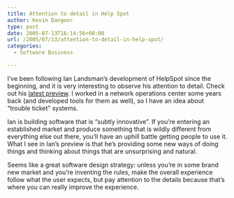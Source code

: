 ```yaml
---
title: Attention to detail in Help Spot
author: Kevin Dangoor
type: post
date: 2005-07-13T16:14:56+00:00
url: /2005/07/13/attention-to-detail-in-help-spot/
categories:
  - Software Business

---
```

I&#8217;ve been following Ian Landsman&#8217;s development of HelpSpot since the beginning, and it is very interesting to observe his attention to detail. Check out his [latest preview][1]. I worked in a network operations center some years back (and developed tools for them as well), so I have an idea about &#8220;trouble ticket&#8221; systems.

Ian is building software that is &#8220;subtly innovative&#8221;. If you&#8217;re entering an established market and produce something that is wildly different from everything else out there, you&#8217;ll have an uphill battle getting people to use it. What I see in Ian&#8217;s preview is that he&#8217;s providing some new ways of doing things and thinking about things that are unsurprising and natural.

Seems like a great software design strategy: unless you&#8217;re in some brand new market and you&#8217;re inventing the rules, make the overall experience follow what the user expects, but pay attention to the details because that&#8217;s where you can really improve the experience.

 [1]: http://www.userscape.com/blog/2005/07/07/helpspot-preview-2-the-workspace/